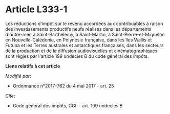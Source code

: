 # Article L333-1

Les réductions d'impôt sur le revenu accordées aux contribuables à raison des investissements productifs neufs réalisés dans
les départements d'outre-mer, à Saint-Barthélemy, à Saint-Martin, à Saint-Pierre-et-Miquelon en Nouvelle-Calédonie, en
Polynésie française, dans les îles Wallis et Futuna et les Terres australes et antarctiques françaises, dans les secteurs de
la production et de la diffusion audiovisuelles et cinématographiques sont régies par l'article 199 undecies B du code
général des impôts.

**Liens relatifs à cet article**

_Modifié par_:

  - Ordonnance n°2017-762 du 4 mai 2017 - art. 25

_Cite_:

  - Code général des impôts, CGI. - art. 199 undecies B
